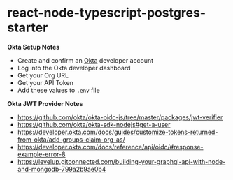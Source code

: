# react-node-typescript-postgres-starter

**Okta Setup Notes**

-   Create and confirm an [Okta](https://okta.com) developer account
-   Log into the Okta developer dashboard
-   Get your Org URL
-   Get your API Token
-   Add these values to `.env` file

**Okta JWT Provider Notes**

-   https://github.com/okta/okta-oidc-js/tree/master/packages/jwt-verifier
-   https://github.com/okta/okta-sdk-nodejs#get-a-user
-   https://developer.okta.com/docs/guides/customize-tokens-returned-from-okta/add-groups-claim-org-as/
-   https://developer.okta.com/docs/reference/api/oidc/#response-example-error-8
-   https://levelup.gitconnected.com/building-your-graphql-api-with-node-and-mongodb-799a2b9ae0b4
